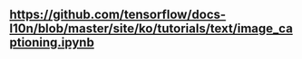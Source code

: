 ## **https://github.com/tensorflow/docs-l10n/blob/master/site/ko/tutorials/text/image_captioning.ipynb**
